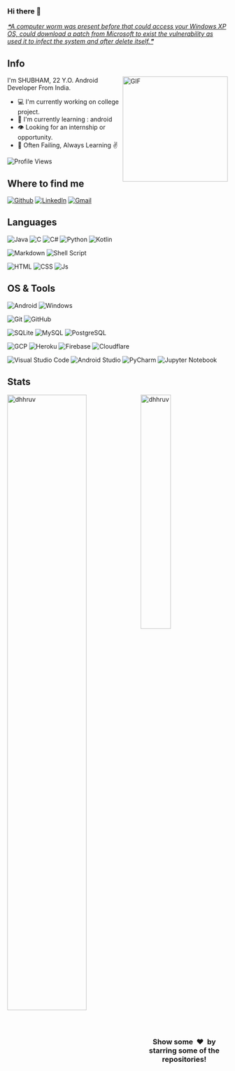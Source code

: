 <!-- This README is heavily inspired by https://github.com/TheHamkerCat, Thanks! -->

### Hi there 👋

<a href='https://github.com/marketplace/actions/quote-readme'>
<!--STARTS_HERE_QUOTE_README-->
<i>❝A computer worm was present before that could access your Windows XP OS, could download a patch from Microsoft to exist the vulnerability as used it to infect the system and after delete itself.❞</i>
<!--ENDS_HERE_QUOTE_README-->
</a>

<!--
**noobshubham/noobshubham** is a ✨ _special_ ✨ repository because its `README.md` (this file) appears on your GitHub profile.

Here are some ideas to get you started:

- 🔭 I’m currently working on ...
- 🌱 I’m currently learning ...
- 👯 I’m looking to collaborate on ...
- 🤔 I’m looking for help with ...
- 💬 Ask me about ...
- 📫 How to reach me: ...
- 😄 Pronouns: ...
- ⚡ Fun fact: ...
-->


## Info 

<!-- <img align="right" height="240px" alt="GIF" src="https://i.pinimg.com/originals/e4/26/70/e426702edf874b181aced1e2fa5c6cde.gif" /> -->
<img align="right" height="240px" alt="GIF" src="https://media.giphy.com/media/p4NLw3I4U0idi/giphy.gif" />

<!-- https://github.com/siddharth2016/update-readme-image -->

I'm SHUBHAM, 22 Y.O. Android Developer From India.

- :computer: I'm currently working on college project.
- :school: I'm currently learning : android
- :eye: Looking for an internship or opportunity.
- :book: Often Failing, Always Learning ✌

![Profile Views](https://komarev.com/ghpvc/?username=noobshubham&color=brightgreen&style=for-the-badge&logoColor=white)


## Where to find me

[![Github](https://img.shields.io/badge/-Github-181717?style=for-the-badge&logo=Github&logoColor=white)](https://github.com/noobshubham)
[![LinkedIn](https://img.shields.io/badge/LinkedIn-0077B5?style=for-the-badge&logo=linkedin&logoColor=white)](https://www.linkedin.com/in/shubham-1o1/)
[![Gmail](https://img.shields.io/badge/Gmail-D14836?style=for-the-badge&logo=gmail&logoColor=white)](mailto:contact@noobshubham.eu.org)
<!-- [![Telegram](https://img.shields.io/badge/Telegram-2CA5E0?style=for-the-badge&logo=telegram&logoColor=white)] -->


## Languages

![Java](https://img.shields.io/badge/Java-ED8B00?style=for-the-badge&logo=java&logoColor=white)
![C](https://img.shields.io/badge/c-%2300599C.svg?style=for-the-badge&logo=c&logoColor=white)
![C#](https://img.shields.io/badge/C%23-239120?style=for-the-badge&logo=c-sharp&logoColor=white)
![Python](https://img.shields.io/badge/Python-3776AB?style=for-the-badge&logo=python&logoColor=white)
![Kotlin](https://img.shields.io/badge/kotlin-%230095D5.svg?style=for-the-badge&logo=kotlin&logoColor=orange)

![Markdown](https://img.shields.io/badge/Markdown-000000?style=for-the-badge&logo=markdown&logoColor=white)
![Shell Script](https://img.shields.io/badge/Shell_Script-121011?style=for-the-badge&logo=gnu-bash&logoColor=white)

![HTML](https://img.shields.io/badge/HTML5-E34F26?style=for-the-badge&logo=html5&logoColor=white)
![CSS](https://img.shields.io/badge/CSS3-1572B6?style=for-the-badge&logo=css3&logoColor=white)
![Js](https://img.shields.io/badge/JavaScript-323330?style=for-the-badge&logo=javascript&logoColor=F7DF1E)


## OS & Tools

![Android](https://img.shields.io/badge/Android-3DDC84?style=for-the-badge&logo=android&logoColor=white)
![Windows](https://img.shields.io/badge/Windows-0078D6?style=for-the-badge&logo=windows&logoColor=white)

![Git](https://img.shields.io/badge/Git-F05032?style=for-the-badge&logo=git&logoColor=white)
![GitHub](https://img.shields.io/badge/github-%23121011.svg?style=for-the-badge&logo=github&logoColor=white)

![SQLite](https://img.shields.io/badge/SQLite-07405E?style=for-the-badge&logo=sqlite&logoColor=white)
![MySQL](https://img.shields.io/badge/MySQL-00000F?style=for-the-badge&logo=mysql&logoColor=white)
![PostgreSQL](https://img.shields.io/badge/PostgreSQL-316192?style=for-the-badge&logo=postgresql&logoColor=white)
<!-- ![MongoDB](https://img.shields.io/badge/MongoDB-4EA94B?style=for-the-badge&logo=mongodb&logoColor=white) -->

![GCP](https://img.shields.io/badge/Google_Cloud-4285F4?style=for-the-badge&logo=google-cloud&logoColor=white)
![Heroku](https://img.shields.io/badge/Heroku-430098?style=for-the-badge&logo=heroku&logoColor=white)
![Firebase](https://img.shields.io/badge/firebase-%23039BE5.svg?style=for-the-badge&logo=firebase)
![Cloudflare](https://img.shields.io/badge/Cloudflare-F38020?style=for-the-badge&logo=Cloudflare&logoColor=white)
<!-- ![AWS](https://img.shields.io/badge/Amazon_AWS-232F3E?style=for-the-badge&logo=amazon-aws&logoColor=white)
![Azure](https://img.shields.io/badge/Microsoft_Azure-0089D6?style=for-the-badge&logo=microsoft-azure&logoColor=white) -->

<!-- 
![Word](https://img.shields.io/badge/Microsoft_Word-2B579A?style=for-the-badge&logo=microsoft-word&logoColor=white)
![Powerpoint](https://img.shields.io/badge/Microsoft_PowerPoint-B7472A?style=for-the-badge&logo=microsoft-powerpoint&logoColor=white) -->

<!-- 
![Firefox](https://img.shields.io/badge/Firefox_Browser-FF7139?style=for-the-badge&logo=Firefox-Browser&logoColor=white)
![Google Chrome](https://img.shields.io/badge/Google%20Chrome-4285F4?style=for-the-badge&logo=GoogleChrome&logoColor=white)
![Brave](https://img.shields.io/badge/Brave-FB542B?style=for-the-badge&logo=Brave&logoColor=white)
![Edge](https://img.shields.io/badge/Edge-0078D7?style=for-the-badge&logo=Microsoft-edge&logoColor=white) -->

<!-- 
![Adobe Illustrator](https://img.shields.io/badge/adobe%20illustrator-%23FF9A00.svg?style=for-the-badge&logo=adobe%20illustrator&logoColor=white)
![Figma](https://img.shields.io/badge/figma-%23F24E1E.svg?style=for-the-badge&logo=figma&logoColor=white)

![Adobe Photoshop](https://img.shields.io/badge/adobe%20photoshop-%2331A8FF.svg?style=for-the-badge&logo=adobe%20photoshop&logoColor=white)
![Adobe Lightroom](https://img.shields.io/badge/Adobe%20Lightroom-31A8FF.svg?style=for-the-badge&logo=Adobe%20Lightroom&logoColor=white)
![Canva](https://img.shields.io/badge/Canva-%2300C4CC.svg?style=for-the-badge&logo=Canva&logoColor=white) -->

![Visual Studio Code](https://img.shields.io/badge/Visual%20Studio%20Code-0078d7.svg?style=for-the-badge&logo=visual-studio-code&logoColor=white)
![Android Studio](https://img.shields.io/badge/Android%20Studio-3DDC84.svg?style=for-the-badge&logo=android-studio&logoColor=white)
![PyCharm](https://img.shields.io/badge/pycharm-143?style=for-the-badge&logo=pycharm&logoColor=black&color=black&labelColor=green)
![Jupyter Notebook](https://img.shields.io/badge/jupyter-%23FA0F00.svg?style=for-the-badge&logo=jupyter&logoColor=white)


## Stats
<!-- Stats -->
<img align="left" src="https://github-readme-stats.vercel.app/api?username=noobshubham&theme=github_dark&hide=issues,stars&hide_border=true&cache_seconds=1800&show_icons=true&count_private=true" alt="dhhruv" width="60%" />
<!-- Languages -->
<img src="https://github-readme-stats.vercel.app/api/top-langs/?username=noobshubham&langs_count=7&show_icons=true&count_private=true&cache_seconds=1800&layout=compact&hide_border=true&theme=github_dark" alt="dhhruv" width="37%" />

<!-- | 🎵 Now Playing                                                                                                                    |
| ------------------------------------------------------------------------------------------------------------------------------ |
| <a href="https://status.nmoo.dev/now-playing?open"><img src="https://status.nmoo.dev/now-playing" width="540" height="64"></a> | -->

<!-- ![Spotify](https://spotify-recently-played-readme.vercel.app/api?user=m08cp39tohe8653i9wuvfwrd5) -->

<br>
<h3 align="center">Show some &nbsp;❤️&nbsp; by starring some of the repositories!</h3>
